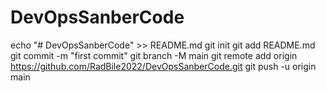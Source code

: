 # DevOpsSanberCode
echo "# DevOpsSanberCode" >> README.md
git init
git add README.md
git commit -m "first commit"
git branch -M main
git remote add origin https://github.com/RadBile2022/DevOpsSanberCode.git
git push -u origin main
